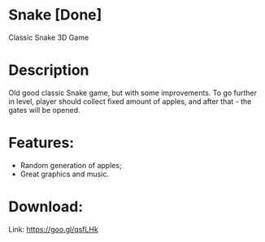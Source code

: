 # Snake [Done]
Classic Snake 3D Game
# Description
Old good classic Snake game, but with some improvements. To go further in level, player should collect fixed amount of apples, and after that - the gates will be opened. 
# Features:
- Random generation of apples;
- Great graphics and music.
# Download:
Link: https://goo.gl/qsfLHk
